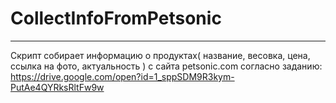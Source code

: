 # CollectInfoFromPetsonic
***
Скрипт собирает информацию о продуктах( название, весовка, цена, ссылка на фото, актуальность ) с сайта petsonic.com согласно заданию:
https://drive.google.com/open?id=1_sppSDM9R3kym-PutAe4QYRksRltFw9w
